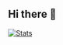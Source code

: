 ## Hi there 👋

[![Stats](https://nerostav-kuznetsov.vercel.app/api?username=SEU_USUARIO&show_icons=true&count_private=true)](https://github.com/anuraghazra/github-readme-stats)

